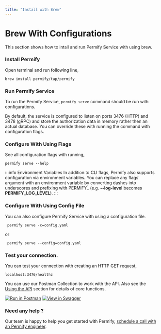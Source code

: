 ```yaml
---
title: "Install with Brew"
---
```


# Brew With Configurations

This section shows how to intall and run Permify Service with using brew. 

### Install Permify

Open terminal and run following line,

```shell
brew install permify/tap/permify
```

### Run Permify Service 

To run the Permify Service, `permify serve` command should be run with configurations.

By default, the service is configured to listen on ports 3476 (HTTP) and 3478 (gRPC) and store the authorization data in memory rather then an actual database. You can override these with running the command with configuration flags. 

### Configure With Using Flags

See all configuration flags with running,

```shell
permify serve --help
```

:::info Environment Variables
In addition to CLI flags, Permify also supports configuration via environment variables. You can replace any flags' argument with an environment variable by converting dashes into underscores and prefixing with PERMIFY_ (e.g. **--log-level** becomes **PERMIFY_LOG_LEVEL**). 
:::

### Configure With Using Config File

You can also configure Permify Service with using a configuration file.

```shell
 permify serve -c=config.yaml
```

or 

```shell
 permify serve --config=config.yaml
```

### Test your connection.

You can test your connection with creating an HTTP GET request,

```shell
localhost:3476/healthz
```

You can use our Postman Collection to work with the API. Also see the [Using the API] section for details of core functions.

[Using the API]: ../api-overview/

[![Run in Postman](https://run.pstmn.io/button.svg)](https://www.postman.com/permify-dev/workspace/permify/collection)
[![View in Swagger](http://jessemillar.github.io/view-in-swagger-button/button.svg)](https://permify.github.io/permify-swagger/)

### Need any help ?

Our team is happy to help you get started with Permify, [schedule a call with an Permify engineer](https://meetings-eu1.hubspot.com/ege-aytin/call-with-an-expert).
